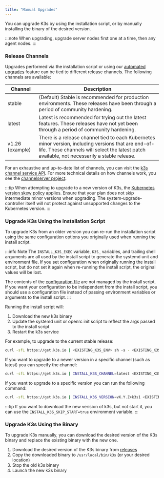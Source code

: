 ```yaml
---
title: "Manual Upgrades"
---
```


You can upgrade K3s by using the installation script, or by manually installing the binary of the desired version.

:::note
When upgrading, upgrade server nodes first one at a time, then any agent nodes.
:::

### Release Channels

Upgrades performed via the installation script or using our [automated upgrades](automated.md) feature can be tied to different release channels. The following channels are available:

| Channel        |   Description  |
|----------------|---------|
| stable         | (Default) Stable is recommended for production environments. These releases have been through a period of community hardening. |
| latest         | Latest is recommended for trying out the latest features.  These releases have not yet been through a period of community hardening. |
| v1.26 (example)| There is a release channel tied to each Kubernetes minor version, including versions that are end-of-life. These channels will select the latest patch available, not necessarily a stable release. |

For an exhaustive and up-to-date list of channels, you can visit the [k3s channel service API](https://update.k3s.io/v1-release/channels). For more technical details on how channels work, you see the [channelserver project](https://github.com/rancher/channelserver).

:::tip
When attempting to upgrade to a new version of K3s, the [Kubernetes version skew policy](https://kubernetes.io/docs/setup/release/version-skew-policy/) applies. Ensure that your plan does not skip intermediate minor versions when upgrading. The system-upgrade-controller itself will not protect against unsupported changes to the Kubernetes version.
:::

### Upgrade K3s Using the Installation Script

To upgrade K3s from an older version you can re-run the installation script using the same configuration options you originally used when running the install script.

:::info Note
The `INSTALL_K3S_EXEC` variable, `K3S_` variables, and trailing shell arguments are all used by the install script to generate the systemd unit and environment file.
If you set configuration when originally running the install script, but do not set it again when re-running the install script, the original values will be lost.

The contents of the [configuration file](../installation/configuration.md#configuration-file) are not managed by the install script.
If you want your configuration to be independent from the install script, you should use a configuration file instead of passing environment variables or arguments to the install script.
:::

Running the install script will:

1. Download the new k3s binary
2. Update the systemd unit or openrc init script to reflect the args passed to the install script
3. Restart the k3s service

For example, to upgrade to the current stable release:

```sh
curl -sfL https://get.k3s.io | <EXISTING_K3S_ENV> sh -s - <EXISTING_K3S_ARGS>
```

If you want to upgrade to a newer version in a specific channel (such as latest) you can specify the channel:
```sh
curl -sfL https://get.k3s.io | INSTALL_K3S_CHANNEL=latest <EXISTING_K3S_ENV> sh -s - <EXISTING_K3S_ARGS>
```

If you want to upgrade to a specific version you can run the following command:

```sh
curl -sfL https://get.k3s.io | INSTALL_K3S_VERSION=vX.Y.Z+k3s1 <EXISTING_K3S_ENV> sh -s - <EXISTING_K3S_ARGS>
```

:::tip 
If you want to download the new verision of k3s, but not start it, you can use the `INSTALL_K3S_SKIP_START=true` environment variable.
:::

### Upgrade K3s Using the Binary

To upgrade K3s manually, you can download the desired version of the K3s binary and replace the existing binary with the new one.

1. Download the desired version of the K3s binary from [releases](https://github.com/k3s-io/k3s/releases)
2. Copy the downloaded binary to `/usr/local/bin/k3s` (or your desired location)
3. Stop the old k3s binary
4. Launch the new k3s binary